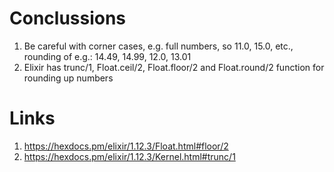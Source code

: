 # Conclussions
1. Be careful with corner cases, e.g. full numbers, so 11.0, 15.0, etc., rounding of e.g.: 14.49, 14.99, 12.0, 13.01
2. Elixir has trunc/1, Float.ceil/2, Float.floor/2 and Float.round/2 function for rounding up numbers

# Links
1. https://hexdocs.pm/elixir/1.12.3/Float.html#floor/2
2. https://hexdocs.pm/elixir/1.12.3/Kernel.html#trunc/1

